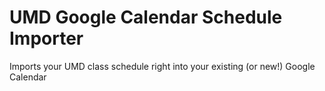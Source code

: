 # UMD Google Calendar Schedule Importer
Imports your UMD class schedule right into your existing (or new!) Google Calendar
